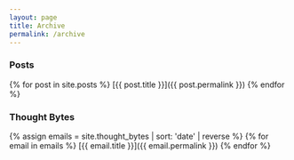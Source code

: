 ```yaml
---
layout: page
title: Archive
permalink: /archive
---
```

### Posts

{% for post in site.posts %}
[{{ post.title }}]({{ post.permalink }})
{% endfor %}

### Thought Bytes

{% assign emails = site.thought_bytes | sort: 'date' | reverse %}
{% for email in emails %}
[{{ email.title }}]({{ email.permalink }})
{% endfor %}

